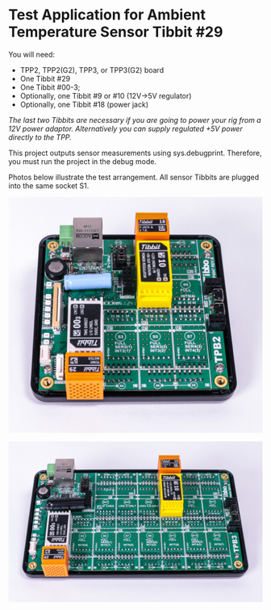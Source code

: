 # Test Application for Ambient Temperature Sensor Tibbit #29

You will need:

- TPP2, TPP2(G2), TPP3, or TPP3(G2) board
- One Tibbit #29
- One Tibbit #00-3;
- Optionally, one Tibbit #9 or #10 (12V->5V regulator)
- Optionally, one Tibbit #18 (power jack)

*The last two Tibbits are necessary if you are going to power your rig from a 12V power adaptor. Alternatively you can supply regulated +5V power directly to the TPP.*

This project outputs sensor measurements using sys.debugprint. Therefore, you must run the project in the debug mode.

Photos below illustrate the test arrangement. All sensor Tibbits are plugged into the same socket S1.



![](READMEImages/I2C_tibbit-3.jpg)



![](READMEImages/I2C_tibbit-4.jpg)
